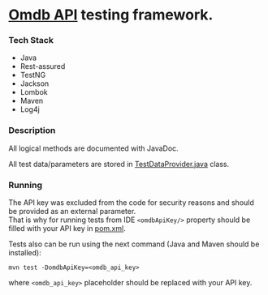 # [Omdb API](https://www.omdbapi.com) testing framework.

### Tech Stack
* Java
* Rest-assured
* TestNG
* Jackson
* Lombok
* Maven
* Log4j

### Description

All logical methods are documented with JavaDoc.

All test data/parameters are stored in [TestDataProvider.java](src/test/java/com/test/api/omdbapi/init/TestDataProvider.java) class.

### Running

The API key was excluded from the code for security reasons and should be provided as an external parameter.<br>
That is why for running tests from IDE `<omdbApiKey/>` property should be filled with your API key in [pom.xml](pom.xml).

Tests also can be run using the next command (Java and Maven should be installed):
```
mvn test -DomdbApiKey=<omdb_api_key>
```
where `<omdb_api_key>` placeholder should be replaced with your API key.
